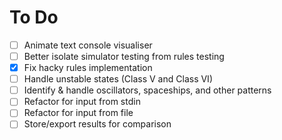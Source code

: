 # To Do

+ [ ] Animate text console visualiser
+ [ ] Better isolate simulator testing from rules testing
+ [x] Fix hacky rules implementation
+ [ ] Handle unstable states (Class V and Class VI)
+ [ ] Identify & handle oscillators, spaceships, and other patterns
+ [ ] Refactor for input from stdin
+ [ ] Refactor for input from file
+ [ ] Store/export results for comparison
